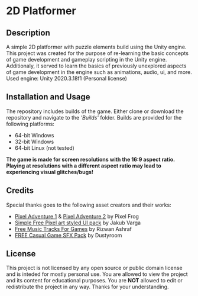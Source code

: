 # 2D Platformer
## Description
A simple 2D platformer with puzzle elements build using the Unity engine. This project was created for the purpose of re-learning the basic concepts of game development and gameplay scripting in the Unity engine. Additionaly, it served to learn the basics of previously unexplored aspects of game development in the engine such as animations, audio, ui, and more.
Used engine: Unity 2020.3.18f1 (Personal license)

## Installation and Usage
The repository includes builds of the game. Either clone or download the repository and navigate to the *'Builds'* folder. Builds are provided for the following platforms:
* 64-bit Windows 
* 32-bit Windows
* 64-bit Linux (not tested)

**The game is made for screen resolutions with the 16:9 aspect ratio. Playing at resolutions with a different aspect ratio may lead to experiencing visual glitches/bugs!**

## Credits
Special thanks goes to the following asset creators and their works:
* [Pixel Adventure 1](https://assetstore.unity.com/packages/2d/characters/pixel-adventure-1-155360) & [Pixel Adventure 2](https://assetstore.unity.com/packages/2d/characters/pixel-adventure-2-155418) by Pixel Frog 
* [Simple Free Pixel art styled UI pack](https://assetstore.unity.com/packages/2d/gui/icons/simple-free-pixel-art-styled-ui-pack-165012) by Jakub Varga
* [Free Music Tracks For Games](https://assetstore.unity.com/packages/audio/music/free-music-tracks-for-games-156413) by Rizwan Ashraf
* [FREE Casual Game SFX Pack](https://assetstore.unity.com/packages/audio/sound-fx/free-casual-game-sfx-pack-54116) by Dustyroom

## License
This project is not licensed by any open source or public domain license and is inteded for mostly personal use. You are allowed to view the project and its content for educational purposes. You are **NOT** allowed to edit or redistribute the project in any way. Thanks for your understanding.